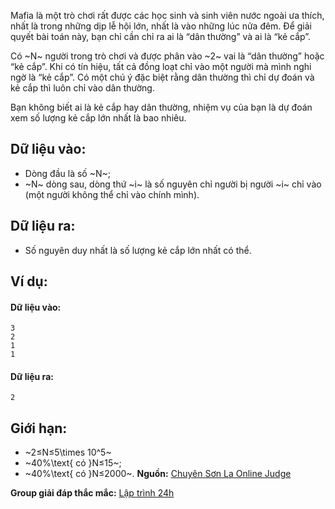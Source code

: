 Mafia là một trò chơi rất được các học sinh và sinh viên nước ngoài ưa thích, nhất là trong những dịp lễ hội lớn, nhất là vào những lúc nửa đêm. Để giải quyết bài toán này, bạn chỉ cần chỉ ra ai là “dân thường” và ai là “kẻ cắp”.

Có ~N~ người trong trò chơi và được phân vào ~2~ vai là “dân thường” hoặc “kẻ cắp”. Khi có tín hiệu, tất cả đồng loạt chỉ vào một người mà mình nghi ngờ là “kẻ cắp”. Có một chú ý đặc biệt rằng dân thường thì chỉ dự đoán và kẻ cắp thì luôn chỉ vào dân thường.

Bạn không biết ai là kẻ cắp hay dân thường, nhiệm vụ của bạn là dự đoán xem số lượng kẻ cắp lớn nhất là bao nhiêu.

## Dữ liệu vào:
- Dòng đầu là số ~N~;
- ~N~ dòng sau, dòng thứ ~i~ là số nguyên chỉ người bị người ~i~ chỉ vào (một người không thể chỉ vào chính mình).

## Dữ liệu ra:
- Số nguyên duy nhất là số lượng kẻ cắp lớn nhất có thể.

## Ví dụ:
#### Dữ liệu vào:
```
3
2
1
1
```

#### Dữ liệu ra:
```
2
```

## Giới hạn:
- ~2≤N≤5\times 10^5~
- ~40\%\text{ có }N≤15~;
- ~40\%\text{ có }N≤2000~.
**Nguồn:** [Chuyên Sơn La Online Judge](http://csloj.ddns.net/)

**Group giải đáp thắc mắc:** [Lập trình 24h](https://www.facebook.com/groups/1386904321519984)